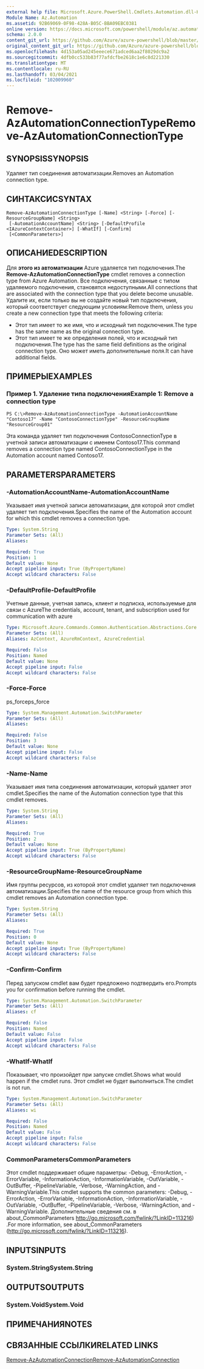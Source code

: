 ```yaml
---
external help file: Microsoft.Azure.PowerShell.Cmdlets.Automation.dll-Help.xml
Module Name: Az.Automation
ms.assetid: 92B69069-0F98-428A-B05C-BBA09EBC0381
online version: https://docs.microsoft.com/powershell/module/az.automation/remove-azautomationconnectiontype
schema: 2.0.0
content_git_url: https://github.com/Azure/azure-powershell/blob/master/src/Automation/Automation/help/Remove-AzAutomationConnectionType.md
original_content_git_url: https://github.com/Azure/azure-powershell/blob/master/src/Automation/Automation/help/Remove-AzAutomationConnectionType.md
ms.openlocfilehash: 4d153a05ad245eeece671adced6aa2f8029dc9a2
ms.sourcegitcommit: 4dfb0cc533b83f77afdcfbe2618c1e6c8d221330
ms.translationtype: MT
ms.contentlocale: ru-RU
ms.lasthandoff: 03/04/2021
ms.locfileid: "102009960"
---
```

# <span data-ttu-id="1e6c6-101">Remove-AzAutomationConnectionType</span><span class="sxs-lookup"><span data-stu-id="1e6c6-101">Remove-AzAutomationConnectionType</span></span>

## <span data-ttu-id="1e6c6-102">SYNOPSIS</span><span class="sxs-lookup"><span data-stu-id="1e6c6-102">SYNOPSIS</span></span>
<span data-ttu-id="1e6c6-103">Удаляет тип соединения автоматизации.</span><span class="sxs-lookup"><span data-stu-id="1e6c6-103">Removes an Automation connection type.</span></span>

## <span data-ttu-id="1e6c6-104">СИНТАКСИС</span><span class="sxs-lookup"><span data-stu-id="1e6c6-104">SYNTAX</span></span>

```
Remove-AzAutomationConnectionType [-Name] <String> [-Force] [-ResourceGroupName] <String>
 [-AutomationAccountName] <String> [-DefaultProfile <IAzureContextContainer>] [-WhatIf] [-Confirm]
 [<CommonParameters>]
```

## <span data-ttu-id="1e6c6-105">ОПИСАНИЕ</span><span class="sxs-lookup"><span data-stu-id="1e6c6-105">DESCRIPTION</span></span>
<span data-ttu-id="1e6c6-106">Для **этого из автоматизации** Azure удаляется тип подключения.</span><span class="sxs-lookup"><span data-stu-id="1e6c6-106">The **Remove-AzAutomationConnectionType** cmdlet removes a connection type from Azure Automation.</span></span>
<span data-ttu-id="1e6c6-107">Все подключения, связанные с типом удаляемого подключения, становятся недоступными.</span><span class="sxs-lookup"><span data-stu-id="1e6c6-107">All connections that are associated with the connection type that you delete become unusable.</span></span>
<span data-ttu-id="1e6c6-108">Удалите их, если только вы не создайте новый тип подключения, который соответствует следующим условиям:</span><span class="sxs-lookup"><span data-stu-id="1e6c6-108">Remove them, unless you create a new connection type that meets the following criteria:</span></span> 
- <span data-ttu-id="1e6c6-109">Этот тип имеет то же имя, что и исходный тип подключения.</span><span class="sxs-lookup"><span data-stu-id="1e6c6-109">The type has the same name as the original connection type.</span></span> 
- <span data-ttu-id="1e6c6-110">Этот тип имеет те же определения полей, что и исходный тип подключения.</span><span class="sxs-lookup"><span data-stu-id="1e6c6-110">The type has the same field definitions as the original connection type.</span></span>
<span data-ttu-id="1e6c6-111">Оно может иметь дополнительные поля.</span><span class="sxs-lookup"><span data-stu-id="1e6c6-111">It can have additional fields.</span></span>

## <span data-ttu-id="1e6c6-112">ПРИМЕРЫ</span><span class="sxs-lookup"><span data-stu-id="1e6c6-112">EXAMPLES</span></span>

### <span data-ttu-id="1e6c6-113">Пример 1. Удаление типа подключения</span><span class="sxs-lookup"><span data-stu-id="1e6c6-113">Example 1: Remove a connection type</span></span>
```
PS C:\>Remove-AzAutomationConnectionType -AutomationAccountName "Contoso17" -Name "ContosoConnectionType" -ResourceGroupName "ResourceGroup01"
```

<span data-ttu-id="1e6c6-114">Эта команда удаляет тип подключения ContosoConnectionType в учетной записи автоматизации с именем Contoso17.</span><span class="sxs-lookup"><span data-stu-id="1e6c6-114">This command removes a connection type named ContosoConnectionType in the Automation account named Contoso17.</span></span>

## <span data-ttu-id="1e6c6-115">PARAMETERS</span><span class="sxs-lookup"><span data-stu-id="1e6c6-115">PARAMETERS</span></span>

### <span data-ttu-id="1e6c6-116">-AutomationAccountName</span><span class="sxs-lookup"><span data-stu-id="1e6c6-116">-AutomationAccountName</span></span>
<span data-ttu-id="1e6c6-117">Указывает имя учетной записи автоматизации, для которой этот cmdlet удаляет тип подключения.</span><span class="sxs-lookup"><span data-stu-id="1e6c6-117">Specifies the name of the Automation account for which this cmdlet removes a connection type.</span></span>

```yaml
Type: System.String
Parameter Sets: (All)
Aliases:

Required: True
Position: 1
Default value: None
Accept pipeline input: True (ByPropertyName)
Accept wildcard characters: False
```

### <span data-ttu-id="1e6c6-118">-DefaultProfile</span><span class="sxs-lookup"><span data-stu-id="1e6c6-118">-DefaultProfile</span></span>
<span data-ttu-id="1e6c6-119">Учетные данные, учетная запись, клиент и подписка, используемые для связи с Azure</span><span class="sxs-lookup"><span data-stu-id="1e6c6-119">The credentials, account, tenant, and subscription used for communication with azure</span></span>

```yaml
Type: Microsoft.Azure.Commands.Common.Authentication.Abstractions.Core.IAzureContextContainer
Parameter Sets: (All)
Aliases: AzContext, AzureRmContext, AzureCredential

Required: False
Position: Named
Default value: None
Accept pipeline input: False
Accept wildcard characters: False
```

### <span data-ttu-id="1e6c6-120">-Force</span><span class="sxs-lookup"><span data-stu-id="1e6c6-120">-Force</span></span>
<span data-ttu-id="1e6c6-121">ps_force</span><span class="sxs-lookup"><span data-stu-id="1e6c6-121">ps_force</span></span>

```yaml
Type: System.Management.Automation.SwitchParameter
Parameter Sets: (All)
Aliases:

Required: False
Position: 3
Default value: None
Accept pipeline input: False
Accept wildcard characters: False
```

### <span data-ttu-id="1e6c6-122">-Name</span><span class="sxs-lookup"><span data-stu-id="1e6c6-122">-Name</span></span>
<span data-ttu-id="1e6c6-123">Указывает имя типа соединения автоматизации, который удаляет этот cmdlet.</span><span class="sxs-lookup"><span data-stu-id="1e6c6-123">Specifies the name of the Automation connection type that this cmdlet removes.</span></span>

```yaml
Type: System.String
Parameter Sets: (All)
Aliases:

Required: True
Position: 2
Default value: None
Accept pipeline input: True (ByPropertyName)
Accept wildcard characters: False
```

### <span data-ttu-id="1e6c6-124">-ResourceGroupName</span><span class="sxs-lookup"><span data-stu-id="1e6c6-124">-ResourceGroupName</span></span>
<span data-ttu-id="1e6c6-125">Имя группы ресурсов, из которой этот cmdlet удаляет тип подключения автоматизации.</span><span class="sxs-lookup"><span data-stu-id="1e6c6-125">Specifies the name of the resource group from which this cmdlet removes an Automation connection type.</span></span>

```yaml
Type: System.String
Parameter Sets: (All)
Aliases:

Required: True
Position: 0
Default value: None
Accept pipeline input: True (ByPropertyName)
Accept wildcard characters: False
```

### <span data-ttu-id="1e6c6-126">-Confirm</span><span class="sxs-lookup"><span data-stu-id="1e6c6-126">-Confirm</span></span>
<span data-ttu-id="1e6c6-127">Перед запуском cmdlet вам будет предложено подтвердить его.</span><span class="sxs-lookup"><span data-stu-id="1e6c6-127">Prompts you for confirmation before running the cmdlet.</span></span>

```yaml
Type: System.Management.Automation.SwitchParameter
Parameter Sets: (All)
Aliases: cf

Required: False
Position: Named
Default value: False
Accept pipeline input: False
Accept wildcard characters: False
```

### <span data-ttu-id="1e6c6-128">-WhatIf</span><span class="sxs-lookup"><span data-stu-id="1e6c6-128">-WhatIf</span></span>
<span data-ttu-id="1e6c6-129">Показывает, что произойдет при запуске cmdlet.</span><span class="sxs-lookup"><span data-stu-id="1e6c6-129">Shows what would happen if the cmdlet runs.</span></span>
<span data-ttu-id="1e6c6-130">Этот cmdlet не будет выполниться.</span><span class="sxs-lookup"><span data-stu-id="1e6c6-130">The cmdlet is not run.</span></span>

```yaml
Type: System.Management.Automation.SwitchParameter
Parameter Sets: (All)
Aliases: wi

Required: False
Position: Named
Default value: False
Accept pipeline input: False
Accept wildcard characters: False
```

### <span data-ttu-id="1e6c6-131">CommonParameters</span><span class="sxs-lookup"><span data-stu-id="1e6c6-131">CommonParameters</span></span>
<span data-ttu-id="1e6c6-132">Этот cmdlet поддерживает общие параметры: -Debug, -ErrorAction, -ErrorVariable, -InformationAction, -InformationVariable, -OutVariable, -OutBuffer, -PipelineVariable, -Verbose, -WarningAction, and -WarningVariable.</span><span class="sxs-lookup"><span data-stu-id="1e6c6-132">This cmdlet supports the common parameters: -Debug, -ErrorAction, -ErrorVariable, -InformationAction, -InformationVariable, -OutVariable, -OutBuffer, -PipelineVariable, -Verbose, -WarningAction, and -WarningVariable.</span></span> <span data-ttu-id="1e6c6-133">Дополнительные сведения см. в about_CommonParameters http://go.microsoft.com/fwlink/?LinkID=113216) .</span><span class="sxs-lookup"><span data-stu-id="1e6c6-133">For more information, see about_CommonParameters (http://go.microsoft.com/fwlink/?LinkID=113216).</span></span>

## <span data-ttu-id="1e6c6-134">INPUTS</span><span class="sxs-lookup"><span data-stu-id="1e6c6-134">INPUTS</span></span>

### <span data-ttu-id="1e6c6-135">System.String</span><span class="sxs-lookup"><span data-stu-id="1e6c6-135">System.String</span></span>

## <span data-ttu-id="1e6c6-136">OUTPUTS</span><span class="sxs-lookup"><span data-stu-id="1e6c6-136">OUTPUTS</span></span>

### <span data-ttu-id="1e6c6-137">System.Void</span><span class="sxs-lookup"><span data-stu-id="1e6c6-137">System.Void</span></span>

## <span data-ttu-id="1e6c6-138">ПРИМЕЧАНИЯ</span><span class="sxs-lookup"><span data-stu-id="1e6c6-138">NOTES</span></span>

## <span data-ttu-id="1e6c6-139">СВЯЗАННЫЕ ССЫЛКИ</span><span class="sxs-lookup"><span data-stu-id="1e6c6-139">RELATED LINKS</span></span>

[<span data-ttu-id="1e6c6-140">Remove-AzAutomationConnection</span><span class="sxs-lookup"><span data-stu-id="1e6c6-140">Remove-AzAutomationConnection</span></span>](./Remove-AzAutomationConnection.md)


